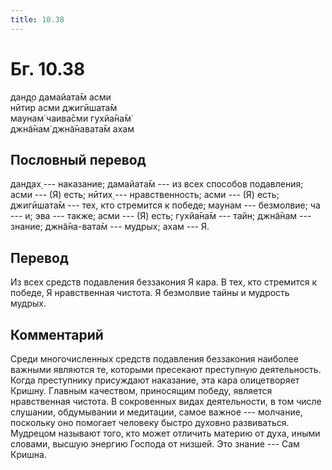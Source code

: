 ```yaml
---
title: 10.38
---
```


# Бг. 10.38
дан̣д̣о дамайата̄м асми<br/>
нӣтир асми джигӣшата̄м<br/>
маунам̇ чаива̄сми гухйа̄на̄м̇<br/>
джн̃а̄нам̇ джн̃а̄навата̄м ахам
## Пословный перевод

дан̣д̣ах̣ --- наказание; дамайата̄м --- из всех способов подавления; асми
--- (Я) есть; нӣтих̣ --- нравственность; асми --- (Я) есть; джигӣшата̄м
--- тех, кто стремится к победе; маунам --- безмолвие; ча --- и; эва ---
также; асми --- (Я) есть; гухйа̄на̄м --- тайн; джн̃а̄нам --- знание;
джн̃а̄на-вата̄м --- мудрых; ахам --- Я.

## Перевод

Из всех средств подавления беззакония Я кара. В тех, кто стремится к
победе, Я нравственная чистота. Я безмолвие тайны и мудрость мудрых.

## Комментарий

Среди многочисленных средств подавления беззакония наиболее важными
являются те, которыми пресекают преступную деятельность. Когда
преступнику присуждают наказание, эта кара олицетворяет Кришну. Главным
качеством, приносящим победу, является нравственная чистота. В
сокровенных видах деятельности, в том числе слушании, обдумывании и
медитации, самое важное --- молчание, поскольку оно помогает человеку
быстро духовно развиваться. Мудрецом называют того, кто может отличить
материю от духа, иными словами, высшую энергию Господа от низшей. Это
знание --- Сам Кришна.
